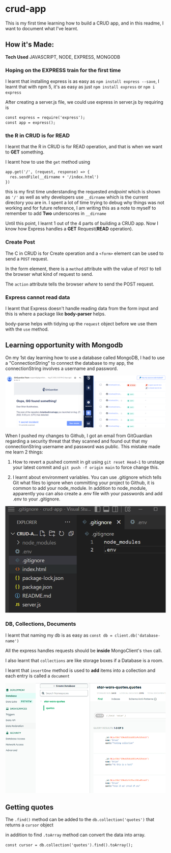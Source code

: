 # crud-app

This is my first time learning how to build a CRUD app, and in this readme, I want to document what I've learnt.

## How it's Made:

**Tech Used** JAVASCRIPT, NODE, EXPRESS, MONGODB

### Hoping on the EXPRESS train for the first time

I learnt that installing express is as easy as `npm install express --save`,
I learnt that with npm 5, it's as easy as just `npm install express` or `npm i express`

After creating a server.js file, we could use express in server.js by requiring is

```
const express = require('express');
const app = express();
```

### the R in CRUD is for READ

I learnt that the R in CRUD is for READ operation, and that is when we want to **GET** something.

I learnt how to use the `get` method using

```
app.get('/', (request, response) => {
  res.sendFile(__dirname + '/index.html')
})
```

this is my first time understanding the requested _endpoint_ which is shown as `'/'`
as well as why developers use `__dirname` which is the current directory you are in.
I spent a lot of time trying to debug why things was not working and for future reference, I am writing this as a note to myself to remember to add **Two** underscores in `__dirname`

Until this point, I learnt 1 out of the 4 parts of building a CRUD app. Now I know how Express handles a **GET** Request(**READ** operation).

### Create Post

The C in CRUD is for Create operation and a `<form>` element can be used to send a `POST` request.

In the form element, there is a `method` attribute with the value of `POST` to tell the browser what kind of request to send.

The `action` attribute tells the browser _where_ to send the POST request.

### Express cannot read data

I learnt that Express doesn't handle reading data from the form input and this is where a package like **body-parser** helps.

body-parse helps with tidying up the `request` object before we use them with the `use` method.

## Learning opportunity with Mongodb

On my 1st day learning how to use a database called MongoDB, I had to use a "ConnectionString" to connect the database to my app, the connectionString involves a username and password.

![email warning from gitguardian regarding secret leak](./screenshots/gitguardian.png)

When I pushed my changes to Github, I got an email from GitGuardian regarding a security threat that they scanned and found out that my connectionString username and password was public. This mistake made me learn 2 things:

1. How to revert a pushed commit in git using `git reset Head~1` to unstage your latest commit and `git push -f origin main` to force change this.

2. I learnt about environment variables. You can use .gitignore which tells Git what files to ignore when committing your project to Github, it is common to add your node_module. In addition to node_module, apparently you can also create a .env file with your passwords and add .env to your .gitignore.

![vs code with .gitignore and .env file inside it](./screenshots/gitignore.png)

### DB, Collections, Documents

I learnt that naming my db is as easy as `const db = client.db('database-name')`

All the express handles requests should be **inside** MongoClient's `then` call.

I also learnt that `collections` are like storage boxes if a Database is a room.

I learnt that `insertOne` method is used to **add** items into a collection and each entry is called a `document`

![documents input in form](./screenshots/document%20in%20db.png)

## Getting quotes

The `.find()` method can be added to the `db.collection('quotes')` that returns a `cursor` object

in addition to find `.toArray` method can convert the data into array.

`const cursor = db.collection('quotes').find().toArray();`
